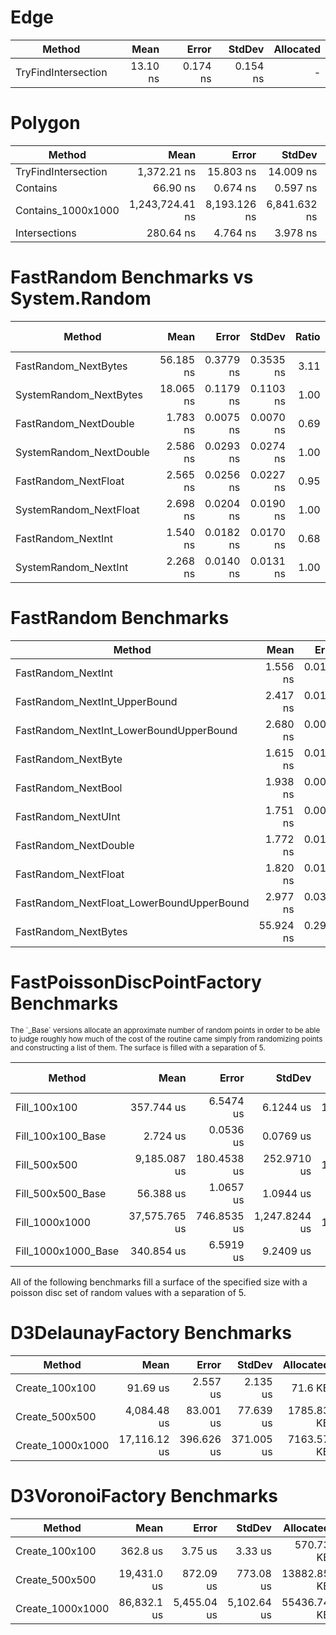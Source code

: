 
# Edge
|              Method |     Mean |    Error |   StdDev | Allocated |
|-------------------- |---------:|---------:|---------:|----------:|
| TryFindIntersection | 13.10 ns | 0.174 ns | 0.154 ns |         - |

# Polygon
|              Method |            Mean |        Error |       StdDev | Allocated |
|-------------------- |----------------:|-------------:|-------------:|----------:|
| TryFindIntersection |     1,372.21 ns |    15.803 ns |    14.009 ns |    1712 B |
|            Contains |        66.90 ns |     0.674 ns |     0.597 ns |         - |
|  Contains_1000x1000 | 1,243,724.41 ns | 8,193.126 ns | 6,841.632 ns |       1 B |
|       Intersections |       280.64 ns |     4.764 ns |     3.978 ns |      88 B |

# FastRandom Benchmarks vs System.Random
|                  Method |      Mean |     Error |    StdDev | Ratio | RatioSD | Allocated | Alloc Ratio |
|------------------------ |----------:|----------:|----------:|------:|--------:|----------:|------------:|
|    FastRandom_NextBytes | 56.185 ns | 0.3779 ns | 0.3535 ns |  3.11 |    0.02 |         - |          NA |
|  SystemRandom_NextBytes | 18.065 ns | 0.1179 ns | 0.1103 ns |  1.00 |    0.00 |         - |          NA |
|   FastRandom_NextDouble |  1.783 ns | 0.0075 ns | 0.0070 ns |  0.69 |    0.01 |         - |          NA |
| SystemRandom_NextDouble |  2.586 ns | 0.0293 ns | 0.0274 ns |  1.00 |    0.00 |         - |          NA |
|    FastRandom_NextFloat |  2.565 ns | 0.0256 ns | 0.0227 ns |  0.95 |    0.01 |         - |          NA |
|  SystemRandom_NextFloat |  2.698 ns | 0.0204 ns | 0.0190 ns |  1.00 |    0.00 |         - |          NA |
|      FastRandom_NextInt |  1.540 ns | 0.0182 ns | 0.0170 ns |  0.68 |    0.01 |         - |          NA |
|    SystemRandom_NextInt |  2.268 ns | 0.0140 ns | 0.0131 ns |  1.00 |    0.00 |         - |          NA |

# FastRandom Benchmarks
|                                    Method |      Mean |     Error |    StdDev | Allocated |
|------------------------------------------ |----------:|----------:|----------:|----------:|
|                        FastRandom_NextInt |  1.556 ns | 0.0188 ns | 0.0167 ns |         - |
|             FastRandom_NextInt_UpperBound |  2.417 ns | 0.0191 ns | 0.0169 ns |         - |
|   FastRandom_NextInt_LowerBoundUpperBound |  2.680 ns | 0.0086 ns | 0.0076 ns |         - |
|                       FastRandom_NextByte |  1.615 ns | 0.0112 ns | 0.0100 ns |         - |
|                       FastRandom_NextBool |  1.938 ns | 0.0076 ns | 0.0072 ns |         - |
|                       FastRandom_NextUInt |  1.751 ns | 0.0099 ns | 0.0088 ns |         - |
|                     FastRandom_NextDouble |  1.772 ns | 0.0104 ns | 0.0097 ns |         - |
|                      FastRandom_NextFloat |  1.820 ns | 0.0174 ns | 0.0136 ns |         - |
| FastRandom_NextFloat_LowerBoundUpperBound |  2.977 ns | 0.0304 ns | 0.0284 ns |         - |
|                      FastRandom_NextBytes | 55.924 ns | 0.2913 ns | 0.2725 ns |         - |


# FastPoissonDiscPointFactory Benchmarks
<sub>
The `_Base` versions allocate an approximate number of random points in order to be able to judge roughly
how much of the cost of the routine came simply from randomizing points and constructing a list of them.
The surface is filled with a separation of 5.
</sub>

|              Method |          Mean |       Error |        StdDev |  Ratio | RatioSD |  Allocated | Alloc Ratio |
|-------------------- |--------------:|------------:|--------------:|-------:|--------:|-----------:|------------:|
|        Fill_100x100 |    357.744 us |   6.5474 us |     6.1244 us | 131.23 |    3.25 |   17.31 KB |        2.11 |
|   Fill_100x100_Base |      2.724 us |   0.0536 us |     0.0769 us |   1.00 |    0.00 |    8.21 KB |        1.00 |
|        Fill_500x500 |  9,185.087 us | 180.4538 us |   252.9710 us | 162.86 |    5.37 |  297.72 KB |        2.32 |
|   Fill_500x500_Base |     56.388 us |   1.0657 us |     1.0944 us |   1.00 |    0.00 |   128.3 KB |        1.00 |
|      Fill_1000x1000 | 37,575.765 us | 746.8535 us | 1,247.8244 us | 110.17 |    5.07 | 1166.02 KB |        2.28 |
| Fill_1000x1000_Base |    340.854 us |   6.5919 us |     9.2409 us |   1.00 |    0.00 |  512.39 KB |        1.00 |

All of the following benchmarks fill a surface of the specified size with a poisson disc set of random values with a separation of 5.

# D3DelaunayFactory Benchmarks
|           Method |         Mean |      Error |     StdDev |  Allocated |
|----------------- |-------------:|-----------:|-----------:|-----------:|
|   Create_100x100 |     91.69 us |   2.557 us |   2.135 us |    71.6 KB |
|   Create_500x500 |  4,084.48 us |  83.001 us |  77.639 us | 1785.83 KB |
| Create_1000x1000 | 17,116.12 us | 396.626 us | 371.005 us | 7163.57 KB |

# D3VoronoiFactory Benchmarks
|           Method |        Mean |       Error |      StdDev |   Allocated |
|----------------- |------------:|------------:|------------:|------------:|
|   Create_100x100 |    362.8 us |     3.75 us |     3.33 us |   570.73 KB |
|   Create_500x500 | 19,431.0 us |   872.09 us |   773.08 us | 13882.85 KB |
| Create_1000x1000 | 86,832.1 us | 5,455.04 us | 5,102.64 us | 55436.74 KB |
